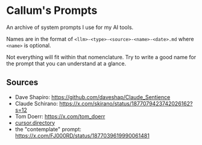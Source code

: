 # Callum's Prompts

An archive of system prompts I use for my AI tools.

Names are in the format of `<llm>-<type>-<source>-<name>-<date>.md` where `<name>` is optional.

Not everything will fit within that nomenclature. Try to write a good name for the prompt that you can understand at a glance.

## Sources

- Dave Shapiro: https://github.com/daveshap/Claude_Sentience
- Claude Schirano: https://x.com/skirano/status/1877079423742026162?s=12
- Tom Doerr: https://x.com/tom_doerr
- [cursor.directory](https://cursor.directory)
- the "contemplate" prompt: https://x.com/FJ000RD/status/1877039619990061481
